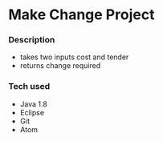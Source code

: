 # Make Change Project

### Description
- takes two inputs cost and tender
- returns change required
### Tech used
- Java 1.8
- Eclipse
- Git
- Atom

